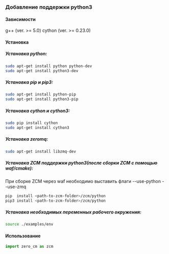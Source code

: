 ### Добавление поддержки python3

#### Зависимости

g++ (ver. >= 5.0)
cython (ver. >= 0.23.0)

#### Установка

##### Установка python:
```sh
sudo apt-get install python python-dev
sudo apt-get install python3-dev
```

##### Установка pip и pip3:
```sh
sudo apt-get install python-pip
sudo apt-get install python3-pip
```

##### Установка cython и cython3:
```sh
sudo pip install cython
sudo apt-get install cython3
```

##### Установка zeromq:
```sh
sudo apt-get install libzmq-dev
```

##### Установка ZCM поддержки python3(после сборки ZCM с помощью waf/cmake):

При сборке ZCM через waf необходимо выставить флаги --use-python --use-zmq

```sh
pip  install <path-to-zcm-folder>/zcm/python
pip3 install <path-to-zcm-folder>/zcm/python
```

##### Установка необходимых переменных рабочего окружения:
```sh
source ./examples/env
```

#### Использование
```python
import zero_cm as zcm
```
